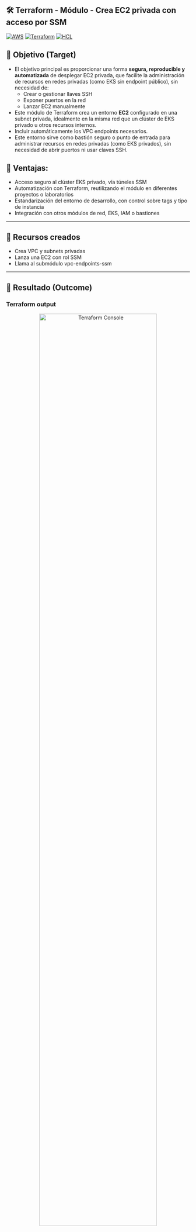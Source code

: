 ## 🛠️ Terraform - Módulo - Crea EC2 privada con acceso por SSM

[![AWS](https://img.shields.io/badge/AWS-%23FF9900.svg?logo=amazon-web-services&logoColor=white)](#)
[![Terraform](https://img.shields.io/badge/IaC-Terraform-623CE4?logo=terraform&logoColor=white)](#)
[![HCL](https://img.shields.io/badge/Language-HCL-blueviolet)](#)

## 🎯 Objetivo (Target)
- El objetivo principal es proporcionar una forma **segura, reproducible y automatizada** de desplegar EC2 privada, que facilite la administración de recursos en redes privadas (como EKS sin endpoint público), sin necesidad de:
    - Crear o gestionar llaves SSH
    - Exponer puertos en la red
    - Lanzar EC2 manualmente
- Este módulo de Terraform crea un entorno **EC2** configurado en una subnet privada, idealmente en la misma red que un clúster de EKS privado u otros recursos internos.
- Incluir automáticamente los VPC endpoints necesarios.
- Este entorno sirve como bastión seguro o punto de entrada para administrar recursos en redes privadas (como EKS privados), sin necesidad de abrir puertos ni usar claves SSH.

## 🧪 Ventajas:
- Acceso seguro al clúster EKS privado, vía túneles SSM
- Automatización con Terraform, reutilizando el módulo en diferentes proyectos o laboratorios
- Estandarización del entorno de desarrollo, con control sobre tags y tipo de instancia
- Integración con otros módulos de red, EKS, IAM o bastiones

---

## 🧱 Recursos creados
- Crea VPC y subnets privadas
- Lanza una EC2 con rol SSM
- Llama al submódulo vpc-endpoints-ssm

---

## 🚀 Resultado (Outcome)
### Terraform output
<p align="center">
    <img src="../../assets/imagenes/terraform_console_output.png" alt="Terraform Console" width="80%">
</p>

### Terraform output
<p align="center">
    <img src="../../assets/imagenes/terraform_console_output.png" alt="Terraform Console" width="80%">
</p>

---


- [Terraform module to create AWS VPC resources](https://registry.terraform.io/modules/terraform-aws-modules/vpc/aws/latest)

